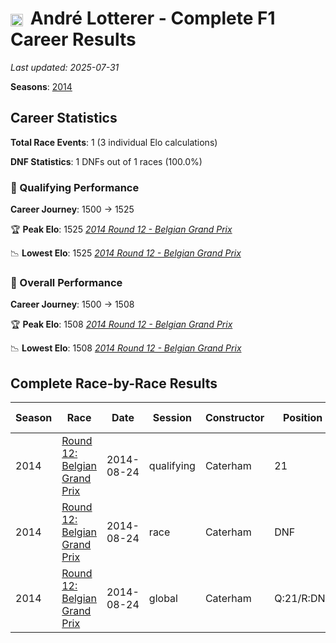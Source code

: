# <img src="https://upload.wikimedia.org/wikipedia/commons/b/ba/Flag_of_Germany.svg" alt="Germany" width="20" height="auto" style="vertical-align: middle; margin-right: 5px;" onerror="this.outerHTML='🇩🇪'; this.style.marginRight='5px';"/> André Lotterer - Complete F1 Career Results

*Last updated: 2025-07-31*

**Seasons**: [2014](../seasons/2014-season-report)

## Career Statistics

**Total Race Events**: 1 (3 individual Elo calculations)

**DNF Statistics**: 1 DNFs out of 1 races (100.0%)

### 🏁 Qualifying Performance
**Career Journey**: 1500 → 1525

🏆 **Peak Elo**: 1525
   *[2014 Round 12 - Belgian Grand Prix](../seasons/2014-season-report#round-12-belgian-grand-prix)*

📉 **Lowest Elo**: 1525
   *[2014 Round 12 - Belgian Grand Prix](../seasons/2014-season-report#round-12-belgian-grand-prix)*

### 🌟 Overall Performance
**Career Journey**: 1500 → 1508

🏆 **Peak Elo**: 1508
   *[2014 Round 12 - Belgian Grand Prix](../seasons/2014-season-report#round-12-belgian-grand-prix)*

📉 **Lowest Elo**: 1508
   *[2014 Round 12 - Belgian Grand Prix](../seasons/2014-season-report#round-12-belgian-grand-prix)*


## Complete Race-by-Race Results

| Season | Race | Date | Session | Constructor | Position | Starting ELO | ELO Change | Final ELO | Teammate |
|--------|------|------|---------|-------------|----------|--------------|------------|-----------|----------|
| 2014 | [Round 12: Belgian Grand Prix](../seasons/2014-season-report#round-12-belgian-grand-prix) | 2014-08-24 | qualifying | Caterham | 21 | 1500 | +25 | 1525 | [<img src="https://upload.wikimedia.org/wikipedia/commons/4/4c/Flag_of_Sweden.svg" alt="Sweden" width="20" height="auto" style="vertical-align: middle; margin-right: 5px;" onerror="this.outerHTML='🇸🇪'; this.style.marginRight='5px';"/> Marcus Ericsson](marcus-ericsson) |
| 2014 | [Round 12: Belgian Grand Prix](../seasons/2014-season-report#round-12-belgian-grand-prix) | 2014-08-24 | race | Caterham | DNF | 1500 | N/A | 1500 | [<img src="https://upload.wikimedia.org/wikipedia/commons/4/4c/Flag_of_Sweden.svg" alt="Sweden" width="20" height="auto" style="vertical-align: middle; margin-right: 5px;" onerror="this.outerHTML='🇸🇪'; this.style.marginRight='5px';"/> Marcus Ericsson](marcus-ericsson) |
| 2014 | [Round 12: Belgian Grand Prix](../seasons/2014-season-report#round-12-belgian-grand-prix) | 2014-08-24 | global | Caterham | Q:21/R:DNF | 1500 | +8 | 1508 | [<img src="https://upload.wikimedia.org/wikipedia/commons/4/4c/Flag_of_Sweden.svg" alt="Sweden" width="20" height="auto" style="vertical-align: middle; margin-right: 5px;" onerror="this.outerHTML='🇸🇪'; this.style.marginRight='5px';"/> Marcus Ericsson](marcus-ericsson) |
